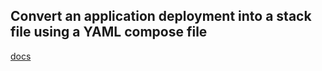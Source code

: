 ## Convert an application deployment into a stack file using a YAML compose file  


[docs](https://docs.docker.com/engine/reference/commandline/stack_deploy/)

